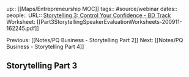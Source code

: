 up:: [[Maps/Entrepreneurship MOC]]
tags:: #source/webinar 
dates:: 
people:: 
URL:: [Storytelling 3: Control Your Confidence - BD Track](https://app.searchie.io/watch/l7qLZyrwD9)
Worksheet: [[Part3StorytellingSpeakerEvaluationWorksheets-200911-162245.pdf]]

Previous: [[Notes/PQ Business - Storytelling Part 2]]
Next: [[Notes/PQ Business - Storytelling Part 4]]

## Storytelling Part 3
